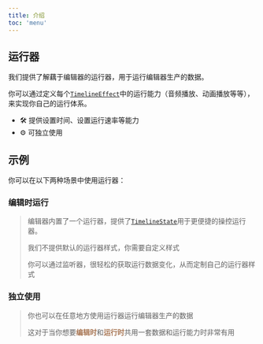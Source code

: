```yaml
---
title: 介绍
toc: 'menu'
---
```


## 运行器

我们提供了解藕于编辑器的运行器，用于运行编辑器生产的数据。

你可以通过定义每个<code><a href="/api#timelineeffect">TimelineEffect</a></code>中的运行能力（音频播放、动画播放等等），来实现你自己的运行体系。

+ 🛠 提供设置时间、设置运行速率等能力
+ ⚙️ 可独立使用


## 示例

你可以在以下两种场景中使用运行器：

### 编辑时运行
> 编辑器内置了一个运行器，提供了<code><a href="/api#timelinestate">TimelineState</a></code>用于更便捷的操控运行器。
> 
> 我们不提供默认的运行器样式，你需要自定义样式
> 
> 你可以通过监听器，很轻松的获取运行数据变化，从而定制自己的运行器样式

<code src="./engine-basic/index.tsx"></code>

### 独立使用

> 你也可以在任意地方使用运行器运行编辑器生产的数据
> 
> 这对于当你想要<b style="color: #a87654">编辑时</b>和<b style="color: #a87654">运行时</b>共用一套数据和运行能力时非常有用

<code src="./engine-standalone/index.tsx"></code>
